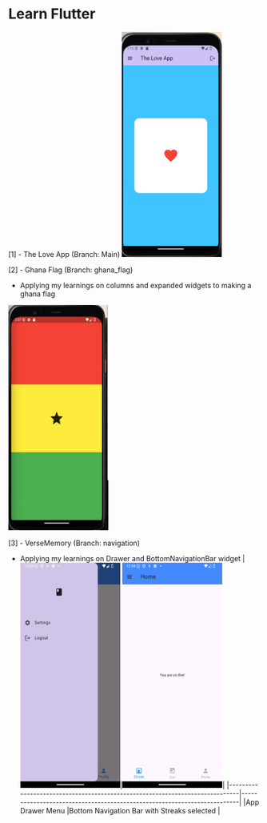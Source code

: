 # Learn Flutter

[1] - The Love App (Branch: Main)
<img src="./repo_images/loveapp.png" width="200" height="450">

[2] - Ghana Flag (Branch: ghana_flag)
* Applying my learnings on columns and expanded widgets to making a ghana flag
<img src="./repo_images/ghana_flag.png" width="200" height="450">

[3] - VerseMemory (Branch: navigation)
* Applying my learnings on Drawer and BottomNavigationBar widget
|<img src="./repo_images/navigation/menu_drawer.png" width="200" height="450">|<img src="./repo_images/navigation/streaks.png" width="200" height="450">|
|-----------------------------------------------------------------------------|-------------------------------------------------------------------------|
|App Drawer Menu                                                              |Bottom Navigation Bar with Streaks selected                              |